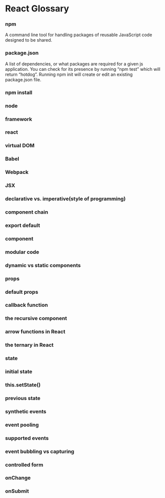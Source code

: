 # React Glossary

### npm
A command line tool for handling packages of reusable JavaScript code designed to be shared.

### package.json
A list of dependencies, or what packages are required for a given js application. You can check for its presence by running “npm test” which will return “hotdog”. Running npm init  will create or edit an existing package.json file.

### npm install


### node


### framework


### react


### virtual DOM


### Babel


### Webpack


### JSX


### declarative vs. imperative(style of programming)


### component chain


### export default


### component


### modular code


### dynamic vs static components


### props


### default props


### callback function


### the recursive component


### arrow functions in React


### the ternary in React


### state


### initial state


### this.setState()


### previous state


### synthetic events


### event pooling


### supported events


### event bubbling vs capturing


### controlled form


### onChange


### onSubmit
